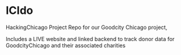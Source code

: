 # ICIdo
HackingChicago Project Repo for our Goodcity Chicago project,

Includes a LIVE website and linked backend to track donor data for GoodcityChicago and their associated charities
